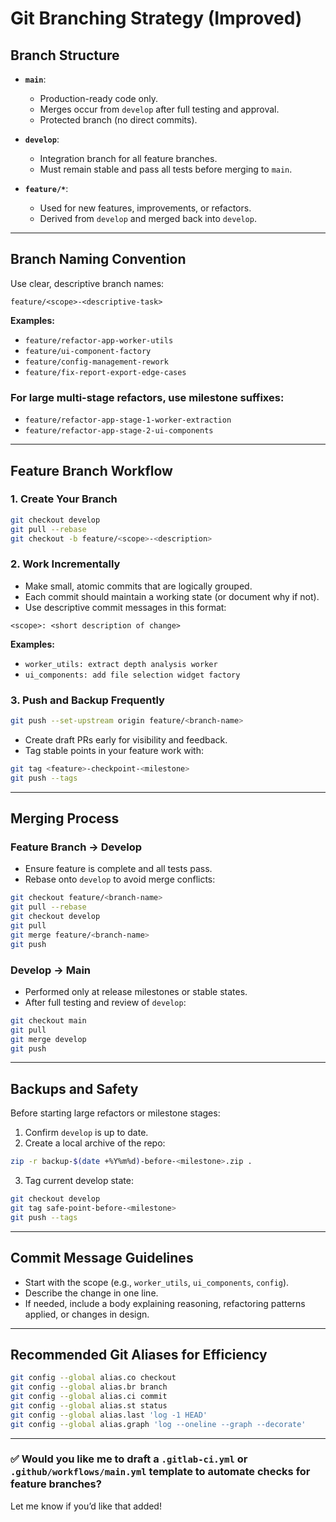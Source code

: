 
# Git Branching Strategy (Improved)  

## Branch Structure  

- **`main`**:  
  - Production-ready code only.  
  - Merges occur from `develop` after full testing and approval.  
  - Protected branch (no direct commits).  

- **`develop`**:  
  - Integration branch for all feature branches.  
  - Must remain stable and pass all tests before merging to `main`.  

- **`feature/*`**:  
  - Used for new features, improvements, or refactors.  
  - Derived from `develop` and merged back into `develop`.  

---

## Branch Naming Convention  

Use clear, descriptive branch names:  
```
feature/<scope>-<descriptive-task>
```
**Examples:**  
- `feature/refactor-app-worker-utils`  
- `feature/ui-component-factory`  
- `feature/config-management-rework`  
- `feature/fix-report-export-edge-cases`  

### For large multi-stage refactors, use milestone suffixes:
- `feature/refactor-app-stage-1-worker-extraction`  
- `feature/refactor-app-stage-2-ui-components`  

---

## Feature Branch Workflow  

### 1. Create Your Branch  
```bash
git checkout develop  
git pull --rebase  
git checkout -b feature/<scope>-<description>  
```  

### 2. Work Incrementally  
- Make small, atomic commits that are logically grouped.  
- Each commit should maintain a working state (or document why if not).  
- Use descriptive commit messages in this format:  
```
<scope>: <short description of change>
```
**Examples:**  
- `worker_utils: extract depth analysis worker`  
- `ui_components: add file selection widget factory`  

### 3. Push and Backup Frequently  
```bash
git push --set-upstream origin feature/<branch-name>
```
- Create draft PRs early for visibility and feedback.  
- Tag stable points in your feature work with:  
```bash
git tag <feature>-checkpoint-<milestone>
git push --tags
```  

---

## Merging Process  

### Feature Branch → Develop  
- Ensure feature is complete and all tests pass.  
- Rebase onto `develop` to avoid merge conflicts:  
```bash
git checkout feature/<branch-name>  
git pull --rebase  
git checkout develop  
git pull  
git merge feature/<branch-name>  
git push  
```  

### Develop → Main  
- Performed only at release milestones or stable states.  
- After full testing and review of `develop`:  
```bash
git checkout main  
git pull  
git merge develop  
git push  
```  

---

## Backups and Safety  

Before starting large refactors or milestone stages:  
1. Confirm `develop` is up to date.  
2. Create a local archive of the repo:  
```bash
zip -r backup-$(date +%Y%m%d)-before-<milestone>.zip .  
```  
3. Tag current develop state:  
```bash
git checkout develop  
git tag safe-point-before-<milestone>  
git push --tags  
```  

---

## Commit Message Guidelines  

- Start with the scope (e.g., `worker_utils`, `ui_components`, `config`).  
- Describe the change in one line.  
- If needed, include a body explaining reasoning, refactoring patterns applied, or changes in design.  

---

## Recommended Git Aliases for Efficiency  

```bash
git config --global alias.co checkout  
git config --global alias.br branch  
git config --global alias.ci commit  
git config --global alias.st status  
git config --global alias.last 'log -1 HEAD'  
git config --global alias.graph 'log --oneline --graph --decorate'  
```

---

### ✅ Would you like me to draft a `.gitlab-ci.yml` or `.github/workflows/main.yml` template to automate checks for feature branches?  
Let me know if you’d like that added!
